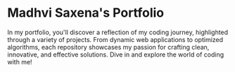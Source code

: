 # Madhvi Saxena's Portfolio

In my portfolio, you'll discover a reflection of my coding journey, highlighted through a variety of projects. 
From dynamic web applications to optimized algorithms, each repository showcases my passion for crafting clean, innovative, and effective solutions. 
Dive in and explore the world of coding with me!
